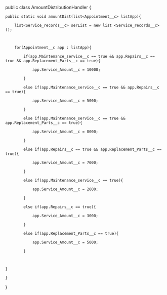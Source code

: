 public class AmountDistributionHandler {

    

    public static void amountDist(list<Appointment__c> listApp){

        list<Service_records__c> serList = new list <Service_records__c>();

        

        for(Appointment__c app : listApp){

            if(app.Maintenance_service__c == true && app.Repairs__c == true && app.Replacement_Parts__c == true){

                app.Service_Amount__c = 10000;

            }

            else if(app.Maintenance_service__c == true && app.Repairs__c == true){

                app.Service_Amount__c = 5000;    

            }

            else if(app.Maintenance_service__c == true && app.Replacement_Parts__c == true){

                app.Service_Amount__c = 8000;    

            }

            else if(app.Repairs__c == true && app.Replacement_Parts__c == true){

                app.Service_Amount__c = 7000;

            }

            else if(app.Maintenance_service__c == true){

                app.Service_Amount__c = 2000;

            }

            else if(app.Repairs__c == true){

                app.Service_Amount__c = 3000;

            }

            else if(app.Replacement_Parts__c == true){

                app.Service_Amount__c = 5000;

            }

            

    }

    }

}

